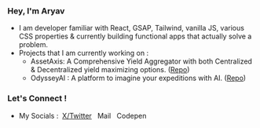 ### Hey, I'm Aryav 

- I am developer familiar with React, GSAP, Tailwind, vanilla JS, various CSS properties & currently building functional apps that actually solve a problem.
- Projects that I am currently working on :
  - AssetAxis: A Comprehensive Yield Aggregator with both Centralized & Decentralized yield maximizing options. (<a href="https://github.com/aryavcr/AssetAxis">Repo</a>)
  - OdysseyAI : A platform to imagine your expeditions with AI. (<a href="https://github.com/aryavcr/OdysseyAI">Repo</a>)


### Let's Connect ! 
- My Socials :  &nbsp;<a href="https://x.com/aryavcr">X/Twitter</a> &nbsp; <a href="mailto:aryavcr@gmail.com" style="text-decoration: none;">Mail</a> &nbsp; <a href="https://codepen.io/aryavcr" style="text-decoration: none;">Codepen</a>
